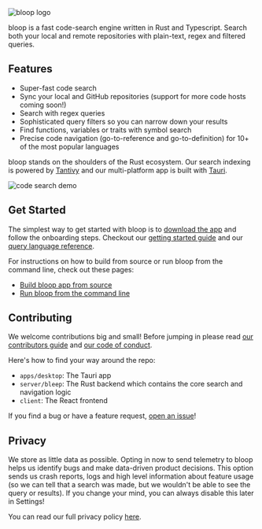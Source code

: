 <picture>
  <source media="(prefers-color-scheme: dark)" srcset="https://assets.bloop.ai/bloop_github_logo_dark.png">
  <img alt="bloop logo" src="https://assets.bloop.ai/bloop_github_logo_light.png">
</picture>

bloop is a fast code-search engine written in Rust and Typescript. Search both your local and remote
repositories with plain-text, regex and filtered queries.

## Features

- Super-fast code search
- Sync your local and GitHub repositories (support for more code hosts coming soon!)
- Search with regex queries
- Sophisticated query filters so you can narrow down your results
- Find functions, variables or traits with symbol search
- Precise code navigation (go-to-reference and go-to-definition) for 10+ of the most popular languages

bloop stands on the shoulders of the Rust ecosystem. Our search indexing is powered by [Tantivy](https://github.com/quickwit-oss/tantivy) and our multi-platform app is built with [Tauri](https://github.com/tauri-apps/tauri).

![code search demo](https://assets.bloop.ai/short_gif_for_github_code.gif)

## Get Started

The simplest way to get started with bloop is to [download the app](https://github.com/BloopAI/bloop/releases) and follow the onboarding steps. Checkout our [getting started guide](https://bloop.ai/docs/getting-started) and our [query language reference](https://bloop.ai/docs/writing-queries).

For instructions on how to build from source or run bloop from the command line, check out these pages:

- [Build bloop app from source](./apps/desktop/README.md)
- [Run bloop from the command line](./server/README.md)

## Contributing

We welcome contributions big and small! Before jumping in please read [our contributors guide](./CONTRIBUTING.md) and [our code of conduct](./CODE_OF_CONDUCT.md).

Here's how to find your way around the repo:

- `apps/desktop`: The Tauri app
- `server/bleep`: The Rust backend which contains the core search and navigation logic
- `client`: The React frontend

If you find a bug or have a feature request, [open an issue](https://github.com/BloopAI/bloop/issues)!

## Privacy

We store as little data as possible. Opting in now to send telemetry to bloop helps us identify bugs and make data-driven product decisions. This option sends us crash reports, logs and high level information about feature usage (so we can tell that a search was made, but we wouldn't be able to see the query or results). If you change your mind, you can always disable this later in Settings!

You can read our full privacy policy [here](https://bloop.ai/privacy).
